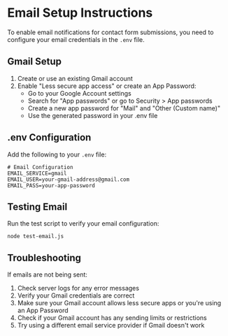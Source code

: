 # Email Setup Instructions

To enable email notifications for contact form submissions, you need to configure your email credentials in the `.env` file.

## Gmail Setup

1. Create or use an existing Gmail account
2. Enable "Less secure app access" or create an App Password:
   - Go to your Google Account settings
   - Search for "App passwords" or go to Security > App passwords
   - Create a new app password for "Mail" and "Other (Custom name)"
   - Use the generated password in your .env file

## .env Configuration

Add the following to your `.env` file:

```
# Email Configuration
EMAIL_SERVICE=gmail
EMAIL_USER=your-gmail-address@gmail.com
EMAIL_PASS=your-app-password
```

## Testing Email

Run the test script to verify your email configuration:

```
node test-email.js
```

## Troubleshooting

If emails are not being sent:

1. Check server logs for any error messages
2. Verify your Gmail credentials are correct
3. Make sure your Gmail account allows less secure apps or you're using an App Password
4. Check if your Gmail account has any sending limits or restrictions
5. Try using a different email service provider if Gmail doesn't work